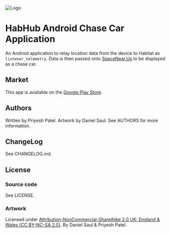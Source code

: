 ![Logo](https://github.com/PriyeshPatel/habhub-chase-car-tracker/raw/master/resources/icon.png)

# HabHub Android Chase Car Application
An Android application to relay location data from the device to Habitat as `listener_telemetry`. Data is then passed onto [SpaceNear.Us](http://spacenear.us/tracker/) to be displayed as a chase car.

## Market
This app is available on the [Google Play Store](https://play.google.com/store/apps/details?id=com.pexat.habhub.chasecartracker).

## Authors
Written by Priyesh Patel. Artwork by Daniel Saul. See AUTHORS for more information.

## ChangeLog
See CHANGELOG.md.

## License

### Source code
See LICENSE.

### Artwork
Licensed under [Attribution-NonCommercial-ShareAlike 2.0 UK: England & Wales (CC BY-NC-SA 2.0)](http://creativecommons.org/licenses/by-nc-sa/2.0/uk/legalcode). By Daniel Saul & Priyesh Patel.
